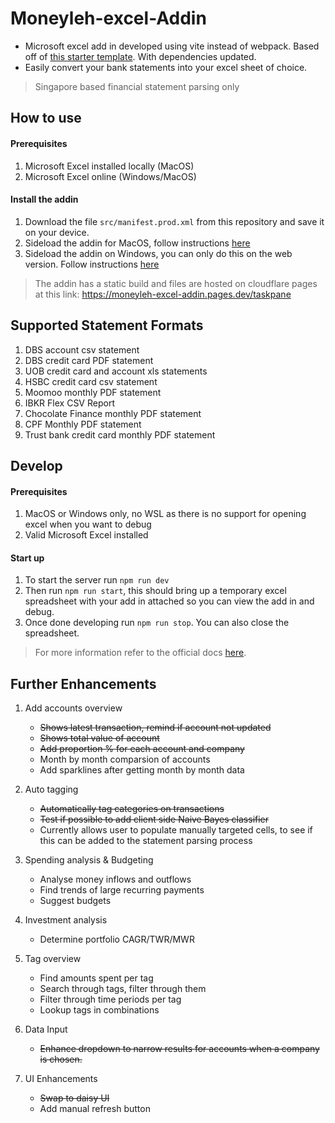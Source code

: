 # Moneyleh-excel-Addin

- Microsoft excel add in developed using vite instead of webpack. Based off of [this starter template](https://github.com/ExtraBB/Office-Addin-React-Vite-Template). With dependencies updated.
- Easily convert your bank statements into your excel sheet of choice.

> Singapore based financial statement parsing only

## How to use

#### Prerequisites

1. Microsoft Excel installed locally (MacOS)
2. Microsoft Excel online (Windows/MacOS)

#### Install the addin

1. Download the file `src/manifest.prod.xml` from this repository and save it on your device.
2. Sideload the addin for MacOS, follow instructions [here](https://learn.microsoft.com/en-us/office/dev/add-ins/testing/sideload-an-office-add-in-on-mac)
3. Sideload the addin on Windows, you can only do this on the web version. Follow instructions [here](https://learn.microsoft.com/en-us/office/dev/add-ins/testing/sideload-office-add-ins-for-testing)

> The addin has a static build and files are hosted on cloudflare pages at this link: https://moneyleh-excel-addin.pages.dev/taskpane

## Supported Statement Formats

1. DBS account csv statement
2. DBS credit card PDF statement
3. UOB credit card and account xls statements
4. HSBC credit card csv statement
5. Moomoo monthly PDF statement
6. IBKR Flex CSV Report
7. Chocolate Finance monthly PDF statement
8. CPF Monthly PDF statement
9. Trust bank credit card monthly PDF statement

## Develop

#### Prerequisites

1. MacOS or Windows only, no WSL as there is no support for opening excel when you want to debug
2. Valid Microsoft Excel installed

#### Start up

1. To start the server run `npm run dev`
2. Then run `npm run start`, this should bring up a temporary excel spreadsheet with your add in attached so you can view the add in and debug.
3. Once done developing run `npm run stop`. You can also close the spreadsheet.

> For more information refer to the official docs [here](https://learn.microsoft.com/en-us/office/dev/add-ins/excel/).

## Further Enhancements

1. Add accounts overview

   - ~~Shows latest transaction, remind if account not updated~~
   - ~~Shows total value of account~~
   - ~~Add proportion % for each account and company~~
   - Month by month comparsion of accounts
   - Add sparklines after getting month by month data

2. Auto tagging

   - ~~Automatically tag categories on transactions~~
   - ~~Test if possible to add client side Naive Bayes classifier~~
   - Currently allows user to populate manually targeted cells, to see if this can be added to the statement parsing process

3. Spending analysis & Budgeting

   - Analyse money inflows and outflows
   - Find trends of large recurring payments
   - Suggest budgets

4. Investment analysis

   - Determine portfolio CAGR/TWR/MWR

5. Tag overview

   - Find amounts spent per tag
   - Search through tags, filter through them
   - Filter through time periods per tag
   - Lookup tags in combinations

6. Data Input

   - ~~Enhance dropdown to narrow results for accounts when a company is chosen.~~

7. UI Enhancements

   - ~~Swap to daisy UI~~
   - Add manual refresh button
